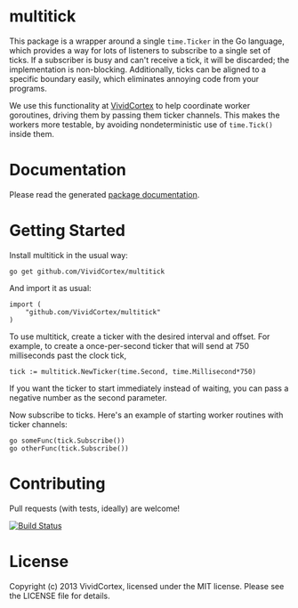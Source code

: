 multitick
=========

This package is a wrapper around a single `time.Ticker` in the Go language, which
provides a way for lots of listeners to subscribe to a single set of ticks.  If
a subscriber is busy and can't receive a tick, it will be discarded; the
implementation is non-blocking.  Additionally, ticks can be aligned to a
specific boundary easily, which eliminates annoying code from your programs.

We use this functionality at [VividCortex](https://vividcortex.com/) to help
coordinate worker goroutines, driving them by passing them ticker channels.
This makes the workers more testable, by avoiding nondeterministic use of
`time.Tick()` inside them.

Documentation
=============

Please read the generated [package
documentation](http://godoc.org/github.com/VividCortex/multitick).

Getting Started
===============

Install multitick in the usual way:

    go get github.com/VividCortex/multitick

And import it as usual:

    import (
        "github.com/VividCortex/multitick"
    )

To use multitick, create a ticker with the desired interval and offset.
For example, to create a once-per-second ticker that will send at 750
milliseconds past the clock tick,

    tick := multitick.NewTicker(time.Second, time.Millisecond*750)

If you want the ticker to start immediately instead of waiting, you can
pass a negative number as the second parameter.

Now subscribe to ticks. Here's an example of starting worker routines with
ticker channels:

    go someFunc(tick.Subscribe())
    go otherFunc(tick.Subscribe())

Contributing
============

Pull requests (with tests, ideally) are welcome!

[![Build Status](https://circleci.com/gh/VividCortex/multitick.png?circle-token=908b24495ba93c1070bddd2c0423f29056ef6007)](https://circleci.com/gh/VividCortex/multitick)

License
=======

Copyright (c) 2013 VividCortex, licensed under the MIT license.
Please see the LICENSE file for details.
